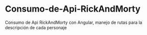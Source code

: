 # Consumo-de-Api-RickAndMorty
Consumo de Api RickAndMorty con Angular, manejo de rutas para la descripción de cada personaje
